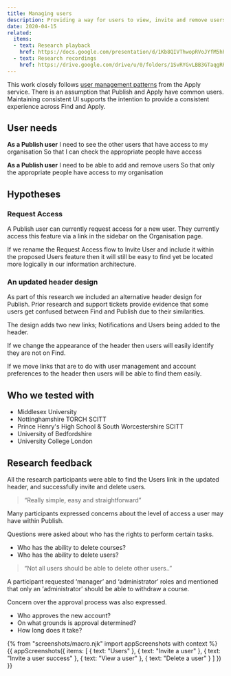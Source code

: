 ```yaml
---
title: Managing users
description: Providing a way for users to view, invite and remove users from their organisation.
date: 2020-04-15
related:
  items:
  - text: Research playback
    href: https://docs.google.com/presentation/d/1Kb8QIVThwopRVoJYfM5hRiZ1ks6j1CE-lQlz4X9p_hM/edit?usp=sharing
  - text: Research recordings
    href: https://drive.google.com/drive/u/0/folders/1SvRYGvLBB3GTaqgRRQ_42ouavpGaADac
---
```


This work closely follows [user management patterns](/manage-teacher-training-applications/adding-users) from the Apply service. There is an assumption that Publish and Apply have common users. Maintaining consistent UI supports the intention to provide a consistent experience across Find and Apply.

## User needs

**As a Publish user**
I need to see the other users that have access to my organisation
So that I can check the appropriate people have access

**As a Publish user**
I need to be able to add and remove users
So that only the appropriate people have access to my organisation

## Hypotheses

### Request Access
A Publish user can currently request access for a new user. They currently access this feature via a link in the sidebar on the Organisation page.
 
If we rename the Request Access flow to Invite User and include it within the proposed Users feature then it will still be easy to find yet be located more logically in our information architecture.

### An updated header design

As part of this research we included an alternative header design for Publish. Prior research and support tickets provide evidence that some users get confused between Find and Publish due to their similarities. 

The design adds two new links; Notifications and Users being added to the header. 

If we change the appearance of the header then users will easily identify they are not on Find.

If we move links that are to do with user management and account preferences to the header then users will be able to find them easily.

## Who we tested with

* Middlesex University
* Nottinghamshire TORCH SCITT
* Prince Henry's High School & South Worcestershire SCITT
* University of Bedfordshire
* University College London

## Research feedback

All the research participants were able to find the Users link in the updated header, and successfully invite and delete users.

> “Really simple, easy and straightforward”

Many participants expressed concerns about the level of access a user may have within Publish. 

Questions were asked about who has the rights to perform certain tasks.

* Who has the ability to delete courses? 
* Who has the ability to delete users? 

> “Not all users should be able to delete other users..”

A participant requested ‘manager’ and ‘administrator’ roles and mentioned that only an ‘administrator’ should be able to withdraw a course.

Concern over the approval process was also expressed. 

* Who approves the new account? 
* On what grounds is approval determined? 
* How long does it take?

{% from "screenshots/macro.njk" import appScreenshots with context %}
{{ appScreenshots({
  items: [
    {
      text: "Users"
    },
    {
      text: "Invite a user"
    }, 
    {
      text: "Invite a user success"
    },
    {
      text: "View a user"
    },
    {
      text: "Delete a user"
    }
  ]
}) }}
